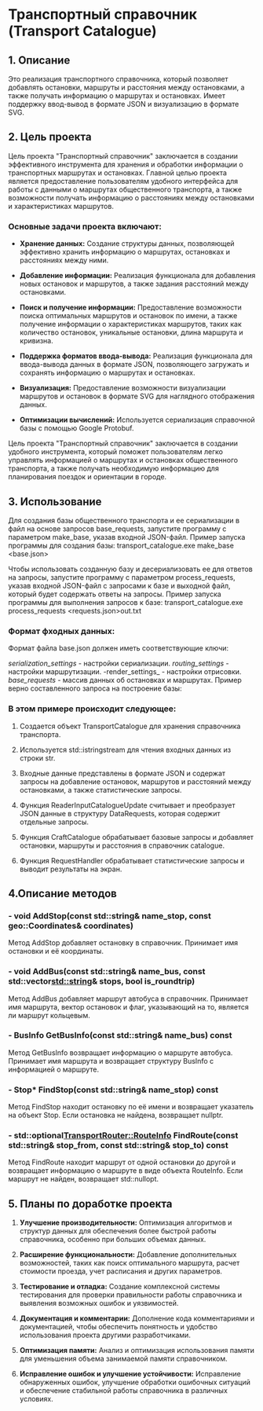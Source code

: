 # Транспортный справочник (Transport Сatalogue)

## 1. Описание
Это реализация транспортного справочника, который позволяет добавлять остановки, маршруты и расстояния между остановками, а также получать информацию о маршрутах и остановках. Имеет поддержку ввод-вывод в формате JSON и  визуализацию в формате SVG.

## 2. Цель проекта
Цель проекта "Транспортный справочник" заключается в создании эффективного инструмента для хранения и обработки информации о транспортных маршрутах и остановках. Главной целью проекта является предоставление пользователям удобного интерфейса для работы с данными о маршрутах общественного транспорта, а также возможности получать информацию о расстояниях между остановками и характеристиках маршрутов.

### Основные задачи проекта включают:

* **Хранение данных:** Создание структуры данных, позволяющей эффективно хранить информацию о маршрутах, остановках и расстояниях между ними.

* **Добавление информации:** Реализация функционала для добавления новых остановок и маршрутов, а также задания расстояний между остановками.

* **Поиск и получение информации:** Предоставление возможности поиска оптимальных маршрутов и остановок по имени, а также получение информации о характеристиках маршрутов, таких как количество остановок, уникальные остановки, длина маршрута и кривизна.

* **Поддержка форматов ввода-вывода:** Реализация функционала для ввода-вывода данных в формате JSON, позволяющего загружать и сохранять информацию о маршрутах и остановках.

* **Визуализация:** Предоставление возможности визуализации маршрутов и остановок в формате SVG для наглядного отображения данных.

* **Оптимизации вычислений:** Используется сериализация справочной базы с помощью Google Protobuf.

Цель проекта "Транспортный справочник" заключается в создании удобного инструмента, который поможет пользователям легко управлять информацией о маршрутах и остановках общественного транспорта, а также получать необходимую информацию для планирования поездок и ориентации в городе.

## 3. Использование

Для создания базы общественного транспорта и ее сериализации в файл на основе запросов base_requests, запустите программу с параметром make_base, указав входной JSON-файл. Пример запуска программы для создания базы: transport_catalogue.exe make_base <base.json>

Чтобы использовать созданную базу и десериализовать ее для ответов на запросы, запустите программу с параметром process_requests, указав входной JSON-файл с запросами к базе и выходной файл, который будет содержать ответы на запросы. Пример запуска программы для выполнения запросов к базе: transport_catalogue.exe process_requests <requests.json>out.txt

### Формат фходных данных:

Формат файла base.json должен иметь соответствующие ключи:

_serialization_settings_ - настройки сериализации.
_routing_settings_ - настройки маршрутизации.
-render_settings_ - настройки отрисовки.
_base_requests_ - массив данных об остановках и маршрутах.
Пример верно составленного запроса на построение базы:

### В этом примере происходит следующее:

1. Создается объект TransportCatalogue для хранения справочника транспорта.

2. Используется std::istringstream для чтения входных данных из строки str.

3. Входные данные представлены в формате JSON и содержат запросы на добавление остановок, маршрутов и расстояний между остановками, а также статистические запросы.

4. Функция ReaderInputCatalogueUpdate считывает и преобразует JSON данные в структуру DataRequests, которая содержит отдельные запросы.

5. Функция CraftCatalogue обрабатывает базовые запросы и добавляет остановки, маршруты и расстояния в справочник catalogue.

6. Функция RequestHandler обрабатывает статистические запросы и выводит результаты на экран.

## 4.Описание методов
### - void AddStop(const std::string& name_stop, const geo::Coordinates& coordinates)
Метод AddStop добавляет остановку в справочник. Принимает имя остановки и её координаты.

### - void AddBus(const std::string& name_bus, const std::vector<std::string>& stops, bool is_roundtrip)
Метод AddBus добавляет маршрут автобуса в справочник. Принимает имя маршрута, вектор остановок и флаг, указывающий на то, является ли маршрут кольцевым.

### - BusInfo GetBusInfo(const std::string& name_bus) const
Метод GetBusInfo возвращает информацию о маршруте автобуса. Принимает имя маршрута и возвращает структуру BusInfo с информацией о маршруте.

### - Stop* FindStop(const std::string& name_stop) const
Метод FindStop находит остановку по её имени и возвращает указатель на объект Stop. Если остановка не найдена, возвращает nullptr.

### - std::optional<TransportRouter::RouteInfo> FindRoute(const std::string& stop_from, const std::string& stop_to) const
Метод FindRoute находит маршрут от одной остановки до другой и возвращает информацию о маршруте в виде объекта RouteInfo. Если маршрут не найден, возвращает std::nullopt.

## 5. Планы по доработке проекта
1. **Улучшение производительности:**
Оптимизация алгоритмов и структур данных для обеспечения более быстрой работы справочника, особенно при больших объемах данных.

2. **Расширение функциональности:**
Добавление дополнительных возможностей, таких как поиск оптимального маршрута, расчет стоимости проезда, учет расписания и других параметров.

3. **Тестирование и отладка:**
Создание комплексной системы тестирования для проверки правильности работы справочника и выявления возможных ошибок и уязвимостей.

4. **Документация и комментарии:**
Дополнение кода комментариями и документацией, чтобы обеспечить понятность и удобство использования проекта другими разработчиками.

5. **Оптимизация памяти:**
Анализ и оптимизация использования памяти для уменьшения объема занимаемой памяти справочником.

6. **Исправление ошибок и улучшение устойчивости:**
Исправление обнаруженных ошибок, улучшение обработки ошибочных ситуаций и обеспечение стабильной работы справочника в различных условиях.
